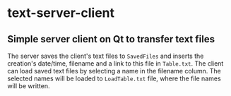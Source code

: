 # text-server-client

## Simple server client on Qt to transfer text files

The server saves the client's text files to ``SavedFiles`` and inserts the creation's date/time, filename and a link to this file in ``Table.txt``.
The client can load saved text files by selecting a name in the filename column.
The selected names will be loaded to ``LoadTable.txt`` file, where the file names will be written.
